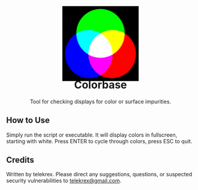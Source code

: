 <div align="center">
  <img src="docs/RGB.svg" height="200"/>
</div>
<h1 align="center" style="margin-top: -10px"> Colorbase </h1>
<p align="center" style="width: 100;">
   Tool for checking displays for color or surface impurities.
</p>

## How to Use
Simply run the script or executable. It will display colors in fullscreen, starting with white. Press ENTER to cycle through colors, press ESC to quit.

## Credits
Written by telekrex. Please direct any suggestions, questions, or suspected security vulnerabilities to telekrex@gmail.com.
